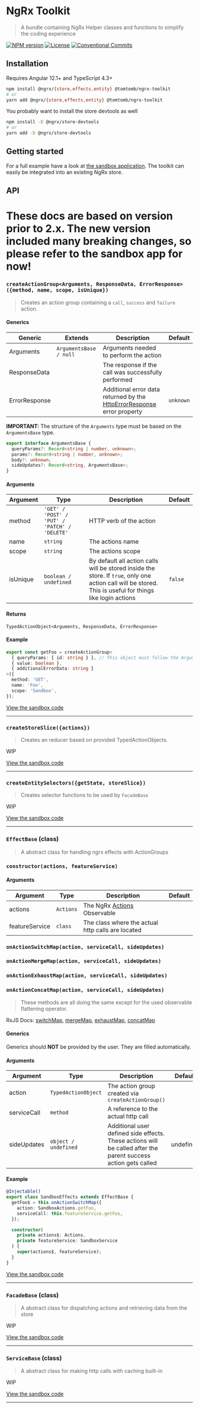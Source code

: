 # NgRx Toolkit

> A bundle containing NgRx Helper classes and functions to simplify the coding experience

[![NPM version](https://img.shields.io/npm/v/@tomtomb/ngrx-toolkit)](https://www.npmjs.com/package/@tomtomb/ngrx-toolkit)
[![License](https://img.shields.io/github/license/tomtomb/ngrx-toolkit)](https://github.com/TomTomB/ngrx-toolkit/blob/main/LICENSE)
[![Conventional Commits](https://img.shields.io/badge/Conventional%20Commits-1.0.0-yellow.svg)](https://conventionalcommits.org)

## Installation

Requires Angular 12.1+ and TypeScript 4.3+

```bash
npm install @ngrx/{store,effects,entity} @tomtomb/ngrx-toolkit
# or
yarn add @ngrx/{store,effects,entity} @tomtomb/ngrx-toolkit
```

You probably want to install the store devtools as well

```bash
npm install -D @ngrx/store-devtools
# or
yarn add -D @ngrx/store-devtools
```

## Getting started

For a full example have a look at [the sandbox application](https://github.com/TomTomB/ngrx-toolkit/tree/main/projects/sandbox). The toolkit can easily be integrated into an existing NgRx store.

## API

# These docs are based on version prior to 2.x. The new version included many breaking changes, so please refer to the sandbox app for now!

### `createActionGroup<Arguments, ResponseData, ErrorResponse>({method, name, scope, isUnique})`

> Creates an action group containing a `call`, `success` and `failure` action.

#### Generics

| Generic       | Extends                | Description                                                                                                                    | Default   |
| ------------- | ---------------------- | ------------------------------------------------------------------------------------------------------------------------------ | --------- |
| Arguments     | `ArgumentsBase / null` | Arguments needed to perform the action                                                                                         |           |
| ResponseData  |                        | The response if the call was successfully performed                                                                            |           |
| ErrorResponse |                        | Additional error data returned by the [HttpErrorResponse](https://angular.io/api/common/http/HttpErrorResponse) error property | `unknown` |

**IMPORTANT:** The structure of the `Arguments` type must be based on the `ArgumentsBase` type.

```typescript
export interface ArgumentsBase {
  queryParams?: Record<string | number, unknown>;
  params?: Record<string | number, unknown>;
  body?: unknown;
  sideUpdates?: Record<string, ArgumentsBase>;
}
```

#### Arguments

| Argument | Type                                          | Description                                                                                                                                               | Default |
| -------- | --------------------------------------------- | --------------------------------------------------------------------------------------------------------------------------------------------------------- | ------- |
| method   | `'GET' / 'POST' / 'PUT' / 'PATCH' / 'DELETE'` | HTTP verb of the action                                                                                                                                   |         |
| name     | `string`                                      | The actions name                                                                                                                                          |         |
| scope    | `string`                                      | The actions scope                                                                                                                                         |         |
| isUnique | `boolean / undefined`                         | By default all action calls will be stored inside the store. If `true`, only one action call will be stored. This is useful for things like login actions | `false` |

#### Returns

`TypedActionObject<Arguments, ResponseData, ErrorResponse>`

#### Example

```typescript
export const getFoo = createActionGroup<
  { queryParams: { id: string } }, // This object must follow the ArgumentsBase type
  { value: boolean },
  { additionalErrorData: string }
>({
  method: 'GET',
  name: 'Foo',
  scope: 'Sandbox',
});
```

[View the sandbox code](https://github.com/TomTomB/ngrx-toolkit/blob/main/projects/sandbox/src/app/store/sandbox.actions.ts)

---

### `createStoreSlice({actions})`

> Creates an reducer based on provided TypedActionObjects.

WIP

[View the sandbox code](https://github.com/TomTomB/ngrx-toolkit/blob/main/projects/sandbox/src/app/store/sandbox.reducer.ts)

---

### `createEntitySelectors({getState, storeSlice})`

> Creates selector functions to be used by `FacadeBase`

WIP

[View the sandbox code](https://github.com/TomTomB/ngrx-toolkit/blob/main/projects/sandbox/src/app/store/sandbox.selectors.ts)

---

### `EffectBase` (class)

> A abstract class for handling ngrx effects with ActionGroups

### `constructor(actions, featureService)`

#### Arguments

| Argument       | Type      | Description                                                        | Default |
| -------------- | --------- | ------------------------------------------------------------------ | ------- |
| actions        | `Actions` | The NgRx [Actions](https://ngrx.io/api/effects/Actions) Observable |         |
| featureService | `class`   | The class where the actual http calls are located                  |         |

### `onActionSwitchMap(action, serviceCall, sideUpdates)`

### `onActionMergeMap(action, serviceCall, sideUpdates)`

### `onActionExhaustMap(action, serviceCall, sideUpdates)`

### `onActionConcatMap(action, serviceCall, sideUpdates)`

> These methods are all doing the same except for the used observable flattening operator. <br>

RxJS Docs: [switchMap](https://rxjs.dev/api/operators/switchMap), [mergeMap](https://rxjs.dev/api/operators/mergeMap), [exhaustMap](https://rxjs.dev/api/operators/exhaustMap), [concatMap](https://rxjs.dev/api/operators/concatMap)

#### Generics

Generics should **NOT** be provided by the user. They are filled automatically.

#### Arguments

| Argument    | Type                 | Description                                                                                                    | Default   |
| ----------- | -------------------- | -------------------------------------------------------------------------------------------------------------- | --------- |
| action      | `TypedActionObject`  | The action group created via `createActionGroup()`                                                             |           |
| serviceCall | `method`             | A reference to the actual http call                                                                            |           |
| sideUpdates | `object / undefined` | Additional user defined side effects. These actions will be called after the parent success action gets called | undefined |

#### Example

```typescript
@Injectable()
export class SandboxEffects extends EffectBase {
  getFoo$ = this.onActionSwitchMap({
    action: SandboxActions.getFoo,
    serviceCall: this.featureService.getFoo,
  });

  constructor(
    private actions$: Actions,
    private featureService: SandboxService
  ) {
    super(actions$, featureService);
  }
}
```

[View the sandbox code](https://github.com/TomTomB/ngrx-toolkit/blob/main/projects/sandbox/src/app/store/sandbox.effects.ts)

---

### `FacadeBase` (class)

> A abstract class for dispatching actions and retrieving data from the store

WIP

[View the sandbox code](https://github.com/TomTomB/ngrx-toolkit/blob/main/projects/sandbox/src/app/store/sandbox.facade.ts)

---

### `ServiceBase` (class)

> A abstract class for making http calls with caching built-in

WIP

[View the sandbox code](https://github.com/TomTomB/ngrx-toolkit/blob/main/projects/sandbox/src/app/store/sandbox.service.ts)

---
